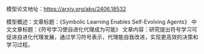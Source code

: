 模型论文地址：https://arxiv.org/abs/2406.18532

模型概述：文章标题：《Symbolic Learning Enables Self-Evolving Agents》
中文文章标题：《符号学习使自进化代理成为可能》
文章内容：研究提出符号学习可促进自进化代理发展，通过学习符号表示，代理能自我改进，实现更高效的决策和学习过程。
